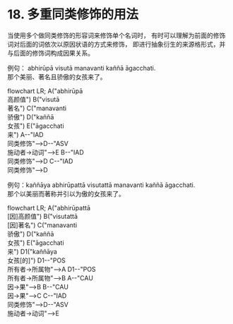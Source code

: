 # 18. 多重同类修饰的用法

当使用多个做同类修饰的形容词来修饰单个名词时，
有时可以理解为前面的修饰词对后面的词依次以原因状语的方式来修饰，
即进行抽象衍生的来源格形式，并与后面的修饰词构成因果关系。

例句： abhirūpā visutā manavanti kaññā āgacchati.<br>
那个美丽、著名且骄傲的女孩来了。

<div class="mermaid">
flowchart LR;
A("abhirūpā<br>高颜值")
B("visutā<br>著名")
C("manavanti<br>骄傲")
D("kaññā<br>女孩")
E("āgacchati<br>来")
A--"IAD<br>同类修饰"-->D--"ASV<br>施动者→动词"-->E
B--"IAD<br>同类修饰"-->D
C--"IAD<br>同类修饰"-->D
</div>

例句：kaññāya abhirūpattā visutattā manavanti kaññā āgacchati.<br>
那个以美丽而著称并引以为傲的女孩来了。

<div class="mermaid">
flowchart LR;
A("abhirūpattā<br>[因]高颜值")
B("visutattā<br>[因]著名")
C("manavanti<br>骄傲")
D("kaññā<br>女孩")
E("āgacchati<br>来")
D1("kaññāya<br>女孩[的]")
D1--"POS<br>所有者→所属物"-->A
D1--"POS<br>所有者→所属物"-->B
A--"CAU<br>因→果"-->B
B--"CAU<br>因→果"-->C
C--"IAD<br>同类修饰"-->D--"ASV<br>施动者→动词"-->E
</div>
